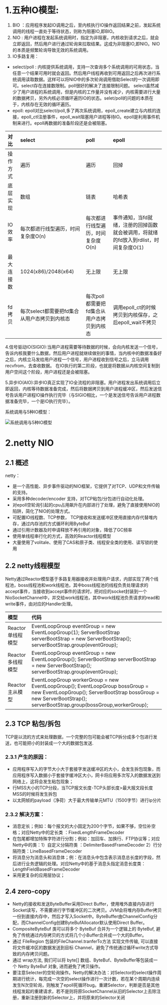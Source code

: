 
# 1.五种IO模型:

1. BIO ：应用程序发起IO调用之后，至内核执行IO操作返回结果之前，发起系统调用的线程一直处于等待状态，则称为阻塞IO,即BIO。
2. NIO : 用户进程在发起系统调用时，指定为非阻塞，内核收到请求之后，就会立即返回，然后用户进行通过轮询来拉取结果。这成为非阻塞IO,即NIO。NIO的本质是频繁轮询导致无效的系统调用。
3. IO多路复用：
- select/poll : 内核提供系统调用，支持一次查询多个系统调用的可用状态，当任意一个结果可用时就会返回。然后用户线程再收到可用返回之后再次进行系统调用读取数据。这样可以将NIO中的多次轮询调用借助Select的一次调用即可。select存在连接数限制。poll很好的解决了连接限制问题。
select虽然减少了用户进程的系统调用，但是内核的工作量并没有减少，内核需要进行大量的数据拷贝，另外内核必须循环遍历IO的状态。selet/poll的问题的本质在于，内核存在无效的循环遍历。
- epoll: epoll对比select/poll,多了两次系统调用，epoll_create建立与内核的连接，epoll_ctl注册事件，epoll_wait阻塞用户进程等待IO。epoll是利用事件机制来进行。epoll再数据的准备阶段还是会被阻塞。

|对比|select|poll|epoll|
|:----|:----|:----|:----|
|操作方式|遍历|遍历|回掉|
|底层实现|数组|链表|哈希表|
|IO效率|每次都进行线型遍历，时间复杂度O(n)|每次都进行线型遍历，时间复杂度O(n)|事件通知，当fd就绪，注册的回掉函数就会被调用，将就绪的fd放入到rdlist，时间复杂度O(1)|
|最大连接数|1024(x86)/2048(x64)|无上限|无上限|
|fd拷贝|每次select都需要把fd集合从用户态拷贝到内核态|每次poll都需要把fd集合从用户态拷贝到内核态|调用epoll_ct的时候拷贝到内核保存，之后epoll_wait不拷贝|

4.信号驱动IO(SIGIO):当用户进程需要等待数据的时候，会向内核发送一个信号，告诉内核我要什么数据，然后用户进程就继续做别的事情，当内核中的数据准备好之后，内核立马发给用户进程一个信号，用户进程收到信号之后，立马调用recvfrom，去查收数据。
在IO执行的第二阶段，也就是将数据从内核空间复制到用户空间这个阶段，用户进程还是会被阻塞。

5.异步IO(AIO):异步IO真正实现了IO全流程的非阻塞。用户进程发出系统调用后立即返回，内核等待数据准备完成，然后将数据拷贝到用户进程缓冲区，然后发送信号告诉用户进程IO操作执行完毕（与SIGIO相比，一个是发送信号告诉用户进程数据准备完毕，一个是IO执行完毕）。

系统调用与5种IO模型：

![系统调用与5种IO模型](./系统调用与5种IO模型.png)


# 2.netty NIO
## 2.1 概述
netty：
- 是一个高性能、异步事件驱动的NIO框架，它提供了对TCP、UDP和文件传输的支持。
- 采用多种decoder/encoder 支持，对TCP粘包/分包进行自动化处理。
- 对epoll空轮询引起的cpu占用飙升在内部进行了处理，避免了直接使用NIO的陷阱，简化了NIO的处理方式。
- 可配置IO线程数、TCP参数， TCP接收和发送缓冲区使用直接内存代替堆内存，通过内存池的方式循环利用ByteBuf
- 通过引用计数器及时申请释放不再引用的对象，降低了GC频率
- 使用单线程串行化的方式，高效的Reactor线程模型
- 大量使用了volitale、使用了CAS和原子类、线程安全类的使用、读写锁的使用

## 2.2 netty线程模型
Netty通过Reactor模型基于多路复用器接收并处理用户请求，内部实现了两个线程池，boss线程池和work线程池，其中boss线程池的线程负责处理请求的accept事件，当接收到accept事件的请求时，把对应的socket封装到一个NioSocketChannel中，并交给work线程池，其中work线程池负责请求的read和write事件，由对应的Handler处理。

|模型|代码|
|:----|:----|
|Reactor 单线程模型|EventLoopGroup eventGroup = new EventLoopGroup(1);  ServerBootStrap serverBootStrap = new ServerBootStrap(); serverBootStrap.group(eventGroup);|
|Reactor 多线程模型|EventLoopGroup eventGroup = new EventLoopGroup();  ServerBootStrap serverBootStrap = new ServerBootStrap(); serverBootStrap.group(eventGroup);|
|Reactor 主从模型|EventLoopGroup workerGroup = new EventLoopGroup();  EventLoopGroup bossGroup = new EventLoopGroup();  ServerBootStrap bossGroup = new ServerBootStrap(); serverBootStrap.group(bossGroup,workerGroup);|

## 2.3 TCP 粘包/拆包
TCP是以流的方式来处理数据，一个完整的包可能会被TCP拆分成多个包进行发送，也可能把小的封装成一个大的数据包发送.
### 2.3.1 产生的原因：
- 应用程序写入的字节大小大于套接字发送缓冲区的大小，会发生拆包现象，而应用程序写入数据小于套接字缓冲区大小，网卡将应用多次写入的数据发送到网络上，这将会发生粘包现象；
- 行MSS大小的TCP分段，当TCP报文长度-TCP头部长度>最大报文段长度MSS的时候将发生拆包
- 以太网帧的payload（净荷）大于最大传输单元MTU（1500字节）进行ip分片

### 2.3.2 解决方案：
- 消息定长；例如：每个报文的大小固定为200个字节，如果不够，空位补空格；对应Netty中的定长类 ：FixedLengthFrameDecoder
- 在包尾都增加特殊字符进行分割；例如：加回车、加换行、FTP协议等；对应Netty中的类：1）自定义分隔符类 ：DelimiterBasedFrameDecoder   2）行分隔符类：LineBasedFrameDecoder
- 将消息分为消息头和消息体；例：在消息头中包含表示消息总长度的字段，然后进行业务逻辑的处理。对应Netty中的基于消息头指定消息长度类：LengthFieldBasedFrameDecoder
- 采用更复杂的应用层协议；

## 2.4 zero-copy
- Netty的接收和发送ByteBuffer采用Direct Buffer，使用堆外直接内存进行Socket读写，不需要进行字节缓冲区的二次拷贝。JVM会将堆内存Buffer拷贝一份到直接内存中，然后才写入Socket中。ByteBuffer由ChannelConfig分配，而ChannelConfig创建ByteBufAllocator默认使用Direct Buffer。
- CompositeByteBuf 类可以将多个 ByteBuf 合并为一个逻辑上的 ByteBuf, 避免了传统通过内存拷贝的方式将几个小Buffer合并成一个大的Buffer。
- 通过 FileRegion 包装的FileChannel.tranferTo方法 实现文件传输, 可以直接将文件缓冲区的数据发送到目标 Channel，避免了传统通过循环write方式导致的内存拷贝问题。
- 通过 wrap方法, 我们可以将 byte[] 数组、ByteBuf、ByteBuffer等包装成一个 Netty ByteBuf 对象, 进而避免了拷贝操作。
- 要注意Selecter的空轮询操作。Netty的解决办法：对Selector的select操作周期进行统计，每完成一次空的select操作进行一次计数，若在某个周期内连续发生N次空轮询，则触发了epoll死循环bug。重建Selector，判断是否是其他线程发起的重建请求，若不是则将原SocketChannel从旧的Selector上去除注册，重新注册到新的Selector上，并将原来的Selector关闭


